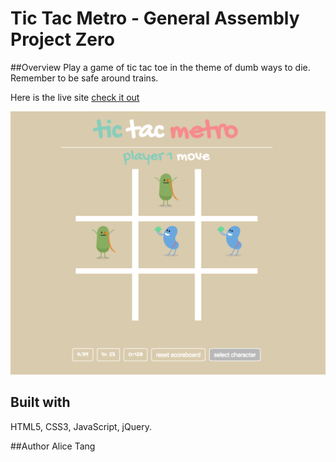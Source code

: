 
# Tic Tac Metro - General Assembly Project Zero
##Overview
Play a game of tic tac toe in the theme of dumb ways to die. Remember to be safe around trains.

Here is the live site [check it out](https://aliceyunantang.github.io/tictactoe/index.html)

![cover image](./img/cover-image.jpg)

## Built with
HTML5, CSS3, JavaScript, jQuery.

##Author
Alice Tang
